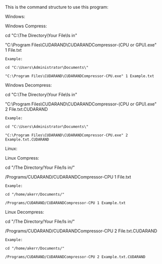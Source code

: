 This is the command structure to use this program:

Windows:

  Windows Compress:
  
  cd "C:\The Directory\Your File\Is in\"
  
  "C:\Program Files\CUDARAND\CUDARANDCompressor-(CPU or GPU).exe" 1 File.txt
  
    Example:
    
    cd "C:\Users\Administrator\Documents\"
    
    "C:\Program Files\CUDARAND\CUDARANDCompressor-CPU.exe" 1 Example.txt
    
  Windows Decompress:
  
  cd "C:\The Directory\Your File\Is in\"
  
  "C:\Program Files\CUDARAND\CUDARANDCompressor-(CPU or GPU).exe" 2 File.txt.CUDARAND
  
    Example:
    
    cd "C:\Users\Administrator\Documents\"
    
    "C:\Program Files\CUDARAND\CUDARANDCompressor-CPU.exe" 2 Example.txt.CUDARAND
    

Linux:

  Linux Compress:
  
  cd "/The Directory/Your File/Is in/"
  
  /Programs/CUDARAND/CUDARANDCompressor-CPU 1 File.txt
  
    Example:
    
    cd "/home/akerr/Documents/"
    
    /Programs/CUDARAND/CUDARANDCompressor-CPU 1 Example.txt
    
  Linux Decompress:
  
  cd "/The Directory/Your File/Is in/"
  
  /Programs/CUDARAND/CUDARANDCompressor-CPU 2 File.txt.CUDARAND
  
    Example:
    
    cd "/home/akerr/Documents/"
    
    /Programs/CUDARAND/CUDARANDCompressor-CPU 2 Example.txt.CUDARAND
